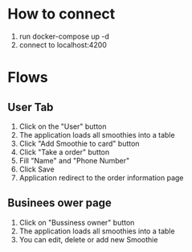 # How to connect
1. run docker-compose up -d 
2. connect to localhost:4200

# Flows
## User Tab
1. Click on the "User" button
2. The application loads all smoothies into a table
3. Click "Add Smoothie to card" button
4. Click "Take a order" button
5. Fill "Name" and "Phone Number"
6. Click Save
8. Application redirect to the order information page

## Businees ower page
1. Click on "Bussiness owner" button
2. The application loads all smoothies into a table
3. You can edit, delete or add new Smoothie
